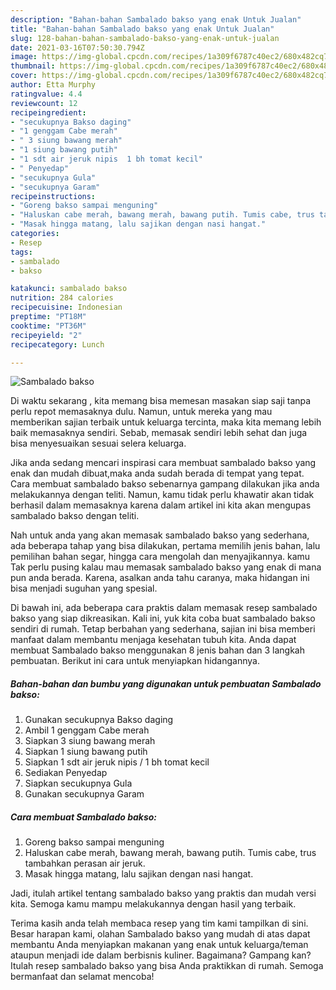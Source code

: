 ```yaml
---
description: "Bahan-bahan Sambalado bakso yang enak Untuk Jualan"
title: "Bahan-bahan Sambalado bakso yang enak Untuk Jualan"
slug: 128-bahan-bahan-sambalado-bakso-yang-enak-untuk-jualan
date: 2021-03-16T07:50:30.794Z
image: https://img-global.cpcdn.com/recipes/1a309f6787c40ec2/680x482cq70/sambalado-bakso-foto-resep-utama.jpg
thumbnail: https://img-global.cpcdn.com/recipes/1a309f6787c40ec2/680x482cq70/sambalado-bakso-foto-resep-utama.jpg
cover: https://img-global.cpcdn.com/recipes/1a309f6787c40ec2/680x482cq70/sambalado-bakso-foto-resep-utama.jpg
author: Etta Murphy
ratingvalue: 4.4
reviewcount: 12
recipeingredient:
- "secukupnya Bakso daging"
- "1 genggam Cabe merah"
- " 3 siung bawang merah"
- "1 siung bawang putih"
- "1 sdt air jeruk nipis  1 bh tomat kecil"
- " Penyedap"
- "secukupnya Gula"
- "secukupnya Garam"
recipeinstructions:
- "Goreng bakso sampai menguning"
- "Haluskan cabe merah, bawang merah, bawang putih. Tumis cabe, trus tambahkan perasan air jeruk."
- "Masak hingga matang, lalu sajikan dengan nasi hangat."
categories:
- Resep
tags:
- sambalado
- bakso

katakunci: sambalado bakso 
nutrition: 284 calories
recipecuisine: Indonesian
preptime: "PT18M"
cooktime: "PT36M"
recipeyield: "2"
recipecategory: Lunch

---
```



![Sambalado bakso](https://img-global.cpcdn.com/recipes/1a309f6787c40ec2/680x482cq70/sambalado-bakso-foto-resep-utama.jpg)

Di waktu  sekarang , kita memang bisa memesan masakan siap saji tanpa perlu repot memasaknya dulu. Namun, untuk mereka yang mau memberikan sajian terbaik untuk keluarga tercinta, maka kita memang lebih baik memasaknya sendiri. Sebab, memasak sendiri lebih sehat dan juga bisa menyesuaikan sesuai selera keluarga.

Jika anda sedang mencari inspirasi cara membuat sambalado bakso yang enak dan mudah dibuat,maka anda sudah berada di tempat yang tepat. Cara membuat sambalado bakso  sebenarnya gampang dilakukan jika anda melakukannya dengan teliti. Namun, kamu tidak perlu khawatir akan tidak berhasil dalam memasaknya 
karena dalam artikel ini kita akan mengupas sambalado bakso dengan teliti.  



Nah untuk anda yang akan memasak sambalado bakso yang sederhana, ada beberapa tahap yang bisa dilakukan, pertama memilih jenis bahan, lalu pemilihan bahan segar, hingga cara mengolah dan menyajikannya. kamu Tak perlu pusing kalau mau memasak sambalado bakso yang enak di mana pun anda berada. Karena, asalkan anda  tahu caranya, maka hidangan ini bisa menjadi suguhan yang spesial.

Di bawah ini, ada beberapa cara praktis  dalam memasak resep sambalado bakso yang siap dikreasikan. Kali ini, yuk kita coba buat sambalado bakso sendiri di rumah. Tetap berbahan yang sederhana, sajian ini bisa memberi manfaat dalam membantu menjaga kesehatan tubuh kita. Anda dapat membuat Sambalado bakso menggunakan 8 jenis bahan dan 3 langkah pembuatan. Berikut ini cara untuk menyiapkan hidangannya.

<!--inarticleads1-->

##### Bahan-bahan dan bumbu yang digunakan untuk pembuatan Sambalado bakso:

1. Gunakan secukupnya Bakso daging
1. Ambil 1 genggam Cabe merah
1. Siapkan  3 siung bawang merah
1. Siapkan 1 siung bawang putih
1. Siapkan 1 sdt air jeruk nipis / 1 bh tomat kecil
1. Sediakan  Penyedap
1. Siapkan secukupnya Gula
1. Gunakan secukupnya Garam




<!--inarticleads2-->

##### Cara membuat Sambalado bakso:

1. Goreng bakso sampai menguning
1. Haluskan cabe merah, bawang merah, bawang putih. Tumis cabe, trus tambahkan perasan air jeruk.
1. Masak hingga matang, lalu sajikan dengan nasi hangat.




Jadi, itulah artikel tentang  sambalado bakso  yang praktis dan mudah versi kita. Semoga kamu mampu melakukannya dengan hasil yang terbaik. 

Terima kasih anda telah membaca resep yang tim kami tampilkan di sini. Besar harapan kami, olahan  Sambalado bakso yang mudah di atas dapat membantu Anda menyiapkan makanan yang enak untuk keluarga/teman ataupun menjadi ide dalam berbisnis kuliner. Bagaimana? Gampang kan? Itulah resep sambalado bakso yang bisa Anda praktikkan di rumah. Semoga bermanfaat dan selamat mencoba!

